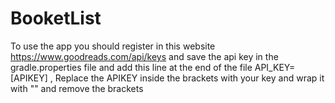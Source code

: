 # BooketList

To use the app you should register in this website https://www.goodreads.com/api/keys
and save the api key in the gradle.properties file and add this line at the end of the file
API_KEY=[APIKEY]
, Replace the APIKEY inside the brackets with your key and wrap it with "" and remove the brackets
